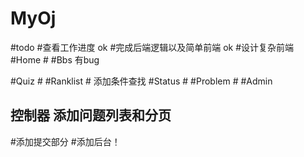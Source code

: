 # MyOj
#todo
#查看工作进度 ok
#完成后端逻辑以及简单前端  ok
#设计复杂前端
#Home #
#Bbs 
有bug

#Quiz #
#Ranklist #
添加条件查找
#Status #
#Problem #
#Admin

控制器
添加问题列表和分页
--------
#添加提交部分
#添加后台！

